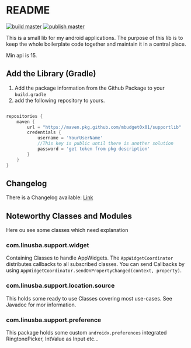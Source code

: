 # README

[![build master](https://github.com/mbudget0x01/supportlib/actions/workflows/build-gradle.yml/badge.svg)](https://github.com/mbudget0x01/supportlib/actions/workflows/build-gradle.yml)
[![publish master](https://github.com/mbudget0x01/supportlib/actions/workflows/publish-gradle.yml/badge.svg)](https://github.com/mbudget0x01/supportlib/actions/workflows/publish-gradle.yml)


This is a small lib for my android applications. The purpose of this lib is to keep
the whole boilerplate code together and maintain it in a central place.

Min api is 15.

## Add the Library (Gradle)

1. Add the package information from the Github Package to your `build.gradle`
2. add the following repository to yours.
```groovy

repositories {
    maven {
        url = "https://maven.pkg.github.com/mbudget0x01/supportlib"
        credentials {
            username = 'YourUserName'
            //This key is public until there is another solution
            password = 'get token from pkg description'
        }
    }
}
```

## Changelog

There is a Changelog available: [Link](Changelog.md)

## Noteworthy Classes and Modules

Here ou see some classes which need explanation

### com.linusba.support.widget

Containing Classes to handle AppWidgets.
The `AppWidgetCoordinator` distributes callbacks to all subscribed classes.
You can send Callbacks by using `AppWidgetCoordinator.sendOnPropertyChanged(context, property)`.

### com.linusba.support.location.source

This holds some ready to use Classes covering most use-cases. See Javadoc for mor information.

### com.linusba.support.preference

This package holds some custom `androidx.preferences` integrated RingtonePicker, IntValue as Input etc...
